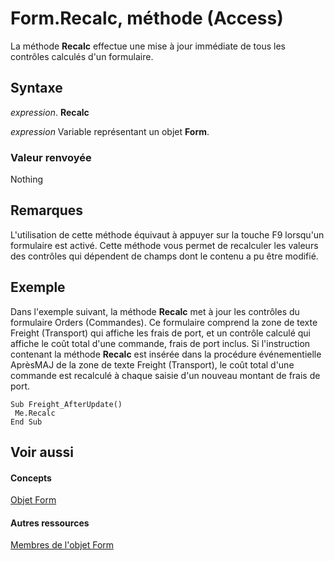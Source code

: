 
# Form.Recalc, méthode (Access)

La méthode  **Recalc** effectue une mise à jour immédiate de tous les contrôles calculés d'un formulaire.


## Syntaxe

 _expression_. **Recalc**

 _expression_ Variable représentant un objet **Form**.


### Valeur renvoyée

Nothing


## Remarques

L'utilisation de cette méthode équivaut à appuyer sur la touche F9 lorsqu'un formulaire est activé. Cette méthode vous permet de recalculer les valeurs des contrôles qui dépendent de champs dont le contenu a pu être modifié.


## Exemple

Dans l'exemple suivant, la méthode  **Recalc** met à jour les contrôles du formulaire Orders (Commandes). Ce formulaire comprend la zone de texte Freight (Transport) qui affiche les frais de port, et un contrôle calculé qui affiche le coût total d'une commande, frais de port inclus. Si l'instruction contenant la méthode **Recalc** est insérée dans la procédure événementielle AprèsMAJ de la zone de texte Freight (Transport), le coût total d'une commande est recalculé à chaque saisie d'un nouveau montant de frais de port.


```
Sub Freight_AfterUpdate() 
 Me.Recalc 
End Sub
```


## Voir aussi


#### Concepts


[Objet Form](72ef9219-142b-b690-b696-3eba9a5d4522.md)
#### Autres ressources


[Membres de l'objet Form](e1976b58-28ca-8f76-cdf3-6732cb06ce6c.md)